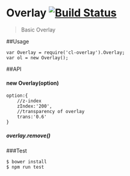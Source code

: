 Overlay [![Build Status](https://travis-ci.org/devWayne/Overlay.svg?branch=master)](https://travis-ci.org/devWayne/Overlay)
============
> Basic Overlay

##Usage

```
var Overlay = require('cl-overlay').Overlay;
var ol = new Overlay();

```

##API

#### new Overlay(option)

```
option:{
	//z-index
	zIndex:'200',
	//transparency of overlay
	trans:'0.6'
}
````

##### overlay.remove()


###Test

```
$ bower install
$ npm run test
```
